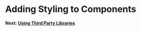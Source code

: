 # Adding Styling to Components 

 **Next: [Using Third Party Libraries](./using-third-party-libraries.md)**
